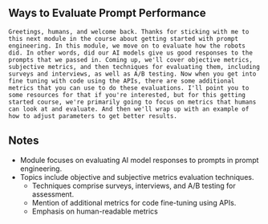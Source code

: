 ## Ways to Evaluate Prompt Performance
```
Greetings, humans, and welcome back. Thanks for sticking with me to this next module in the course about getting started with prompt engineering. In this module, we move on to evaluate how the robots did. In other words, did our AI models give us good responses to the prompts that we passed in. Coming up, we'll cover objective metrics, subjective metrics, and then techniques for evaluating them, including surveys and interviews, as well as A/B testing. Now when you get into fine tuning with code using the APIs, there are some additional metrics that you can use to do these evaluations. I'll point you to some resources for that if you're interested, but for this getting started course, we're primarily going to focus on metrics that humans can look at and evaluate. And then we'll wrap up with an example of how to adjust parameters to get better results.
```

## Notes
- Module focuses on evaluating AI model responses to prompts in prompt engineering.
- Topics include objective and subjective metrics evaluation techniques.
    - Techniques comprise surveys, interviews, and A/B testing for assessment.
    - Mention of additional metrics for code fine-tuning using APIs.
    - Emphasis on human-readable metrics